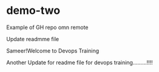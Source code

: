 # demo-two
Example of GH repo omn remote

Update readmme file

Sameer!Welcome to Devops Training

Another Update for readme file for devops training.........!!!!
